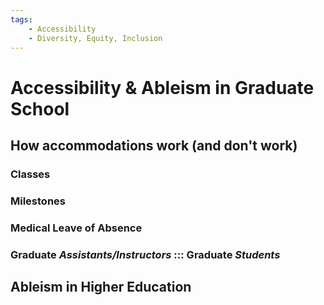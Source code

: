 ```yaml
---
tags:
    - Accessibility
    - Diversity, Equity, Inclusion
---
```


# Accessibility & Ableism in Graduate School

## How accommodations work (and don't work)

### Classes

### Milestones

### Medical Leave of Absence

### Graduate *Assistants/Instructors* ::: Graduate *Students*

## Ableism in Higher Education